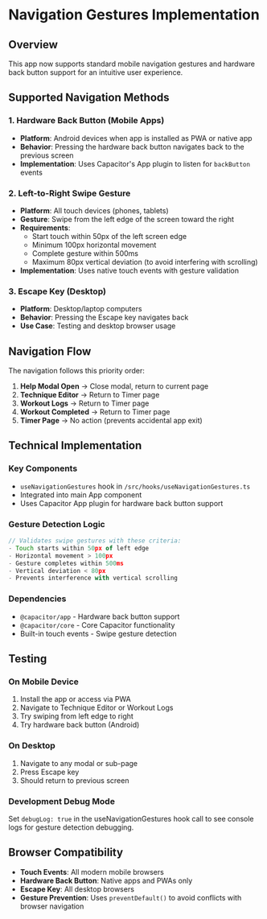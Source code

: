 # Navigation Gestures Implementation

## Overview
This app now supports standard mobile navigation gestures and hardware back button support for an intuitive user experience.

## Supported Navigation Methods

### 1. Hardware Back Button (Mobile Apps)
- **Platform**: Android devices when app is installed as PWA or native app
- **Behavior**: Pressing the hardware back button navigates back to the previous screen
- **Implementation**: Uses Capacitor's App plugin to listen for `backButton` events

### 2. Left-to-Right Swipe Gesture
- **Platform**: All touch devices (phones, tablets)
- **Gesture**: Swipe from the left edge of the screen toward the right
- **Requirements**:
  - Start touch within 50px of the left screen edge
  - Minimum 100px horizontal movement
  - Complete gesture within 500ms
  - Maximum 80px vertical deviation (to avoid interfering with scrolling)
- **Implementation**: Uses native touch events with gesture validation

### 3. Escape Key (Desktop)
- **Platform**: Desktop/laptop computers
- **Behavior**: Pressing the Escape key navigates back
- **Use Case**: Testing and desktop browser usage

## Navigation Flow

The navigation follows this priority order:

1. **Help Modal Open** → Close modal, return to current page
2. **Technique Editor** → Return to Timer page
3. **Workout Logs** → Return to Timer page  
4. **Workout Completed** → Return to Timer page
5. **Timer Page** → No action (prevents accidental app exit)

## Technical Implementation

### Key Components
- `useNavigationGestures` hook in `/src/hooks/useNavigationGestures.ts`
- Integrated into main App component
- Uses Capacitor App plugin for hardware back button support

### Gesture Detection Logic
```typescript
// Validates swipe gestures with these criteria:
- Touch starts within 50px of left edge
- Horizontal movement > 100px
- Gesture completes within 500ms
- Vertical deviation < 80px
- Prevents interference with vertical scrolling
```

### Dependencies
- `@capacitor/app` - Hardware back button support
- `@capacitor/core` - Core Capacitor functionality
- Built-in touch events - Swipe gesture detection

## Testing

### On Mobile Device
1. Install the app or access via PWA
2. Navigate to Technique Editor or Workout Logs
3. Try swiping from left edge to right
4. Try hardware back button (Android)

### On Desktop
1. Navigate to any modal or sub-page
2. Press Escape key
3. Should return to previous screen

### Development Debug Mode
Set `debugLog: true` in the useNavigationGestures hook call to see console logs for gesture detection debugging.

## Browser Compatibility
- **Touch Events**: All modern mobile browsers
- **Hardware Back Button**: Native apps and PWAs only
- **Escape Key**: All desktop browsers
- **Gesture Prevention**: Uses `preventDefault()` to avoid conflicts with browser navigation